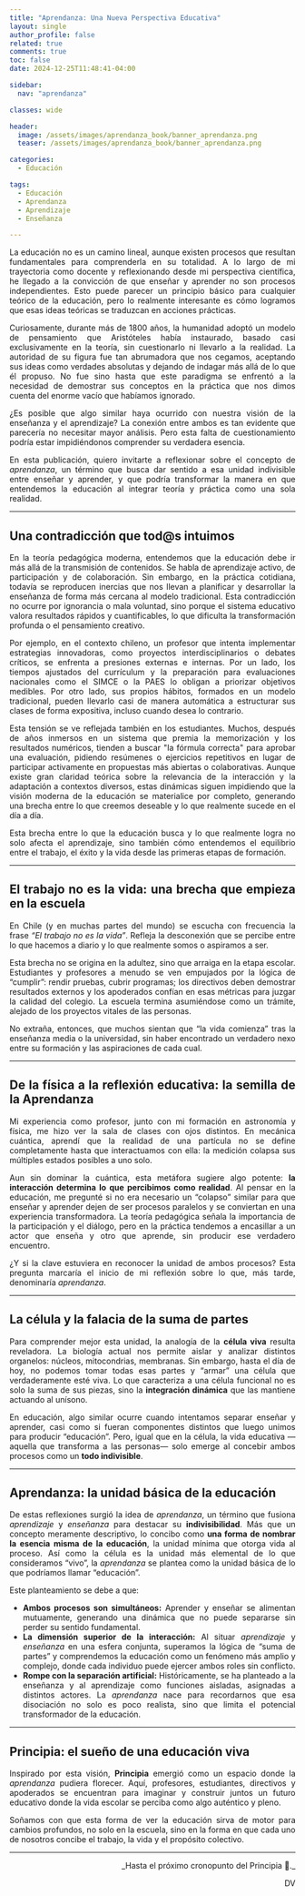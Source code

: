 ```yaml
---
title: "Aprendanza: Una Nueva Perspectiva Educativa"
layout: single
author_profile: false
related: true
comments: true
toc: false
date: 2024-12-25T11:48:41-04:00

sidebar:
  nav: "aprendanza"

classes: wide

header:
  image: /assets/images/aprendanza_book/banner_aprendanza.png
  teaser: /assets/images/aprendanza_book/banner_aprendanza.png

categories:
  - Educación

tags:
  - Educación
  - Aprendanza
  - Aprendizaje
  - Enseñanza

---
```


<div align="justify" markdown="1">
La educación no es un camino lineal, aunque existen procesos que resultan fundamentales para comprenderla en su totalidad. A lo largo de mi trayectoria como docente y reflexionando desde mi perspectiva científica, he llegado a la convicción de que enseñar y aprender no son procesos independientes. Esto puede parecer un principio básico para cualquier teórico de la educación, pero lo realmente interesante es cómo logramos que esas ideas teóricas se traduzcan en acciones prácticas.

Curiosamente, durante más de 1800 años, la humanidad adoptó un modelo de pensamiento que Aristóteles había instaurado, basado casi exclusivamente en la teoría, sin cuestionarlo ni llevarlo a la realidad. La autoridad de su figura fue tan abrumadora que nos cegamos, aceptando sus ideas como verdades absolutas y dejando de indagar más allá de lo que él propuso. No fue sino hasta que este paradigma se enfrentó a la necesidad de demostrar sus conceptos en la práctica que nos dimos cuenta del enorme vacío que habíamos ignorado.

¿Es posible que algo similar haya ocurrido con nuestra visión de la enseñanza y el aprendizaje? La conexión entre ambos es tan evidente que parecería no necesitar mayor análisis. Pero esta falta de cuestionamiento podría estar impidiéndonos comprender su verdadera esencia.

En esta publicación, quiero invitarte a reflexionar sobre el concepto de *aprendanza*, un término que busca dar sentido a esa unidad indivisible entre enseñar y aprender, y que podría transformar la manera en que entendemos la educación al integrar teoría y práctica como una sola realidad.

---

## Una contradicción que tod@s intuimos
En la teoría pedagógica moderna, entendemos que la educación debe ir más allá de la transmisión de contenidos. Se habla de aprendizaje activo, de participación y de colaboración. Sin embargo, en la práctica cotidiana, todavía se reproducen inercias que nos llevan a planificar y desarrollar la enseñanza de forma más cercana al modelo tradicional. Esta contradicción no ocurre por ignorancia o mala voluntad, sino porque el sistema educativo valora resultados rápidos y cuantificables, lo que dificulta la transformación profunda o el pensamiento creativo.

Por ejemplo, en el contexto chileno, un profesor que intenta implementar estrategias innovadoras, como proyectos interdisciplinarios o debates críticos, se enfrenta a presiones externas e internas. Por un lado, los tiempos ajustados del currículum y la preparación para evaluaciones nacionales como el SIMCE o la PAES lo obligan a priorizar objetivos medibles. Por otro lado, sus propios hábitos, formados en un modelo tradicional, pueden llevarlo casi de manera automática a estructurar sus clases de forma expositiva, incluso cuando desea lo contrario.

Esta tensión se ve reflejada también en los estudiantes. Muchos, después de años inmersos en un sistema que premia la memorización y los resultados numéricos, tienden a buscar "la fórmula correcta" para aprobar una evaluación, pidiendo resúmenes o ejercicios repetitivos en lugar de participar activamente en propuestas más abiertas o colaborativas. Aunque existe gran claridad teórica sobre la relevancia de la interacción y la adaptación a contextos diversos, estas dinámicas siguen impidiendo que la visión moderna de la educación se materialice por completo, generando una brecha entre lo que creemos deseable y lo que realmente sucede en el día a día.

Esta brecha entre lo que la educación busca y lo que realmente logra no solo afecta el aprendizaje, sino también cómo entendemos el equilibrio entre el trabajo, el éxito y la vida desde las primeras etapas de formación.

---

## El trabajo no es la vida: una brecha que empieza en la escuela
En Chile (y en muchas partes del mundo) se escucha con frecuencia la frase *“El trabajo no es la vida”*. Refleja la desconexión que se percibe entre lo que hacemos a diario y lo que realmente somos o aspiramos a ser.

Esta brecha no se origina en la adultez, sino que arraiga en la etapa escolar. Estudiantes y profesores a menudo se ven empujados por la lógica de “cumplir”: rendir pruebas, cubrir programas; los directivos deben demostrar resultados externos y los apoderados confían en esas métricas para juzgar la calidad del colegio. La escuela termina asumiéndose como un trámite, alejado de los proyectos vitales de las personas.

No extraña, entonces, que muchos sientan que “la vida comienza” tras la enseñanza media o la universidad, sin haber encontrado un verdadero nexo entre su formación y las aspiraciones de cada cual.

---

## De la física a la reflexión educativa: la semilla de la Aprendanza
Mi experiencia como profesor, junto con mi formación en astronomía y física, me hizo ver la sala de clases con ojos distintos. En mecánica cuántica, aprendí que la realidad de una partícula no se define completamente hasta que interactuamos con ella: la medición colapsa sus múltiples estados posibles a uno solo.

Aun sin dominar la cuántica, esta metáfora sugiere algo potente: **la interacción determina lo que percibimos como realidad**. Al pensar en la educación, me pregunté si no era necesario un “colapso” similar para que enseñar y aprender dejen de ser procesos paralelos y se conviertan en una experiencia transformadora. La teoría pedagógica señala la importancia de la participación y el diálogo, pero en la práctica tendemos a encasillar a un actor que enseña y otro que aprende, sin producir ese verdadero encuentro.

¿Y si la clave estuviera en reconocer la unidad de ambos procesos? Esta pregunta marcaría el inicio de mi reflexión sobre lo que, más tarde, denominaría *aprendanza*.

---

## La célula y la falacia de la suma de partes
Para comprender mejor esta unidad, la analogía de la **célula viva** resulta reveladora. La biología actual nos permite aislar y analizar distintos organelos: núcleos, mitocondrias, membranas. Sin embargo, hasta el día de hoy, no podemos tomar todas esas partes y “armar” una célula que verdaderamente esté viva. Lo que caracteriza a una célula funcional no es solo la suma de sus piezas, sino la **integración dinámica** que las mantiene actuando al unísono.

En educación, algo similar ocurre cuando intentamos separar enseñar y aprender, casi como si fueran componentes distintos que luego unimos para producir “educación”. Pero, igual que en la célula, la vida educativa —aquella que transforma a las personas— solo emerge al concebir ambos procesos como un **todo indivisible**.

---

## Aprendanza: la unidad básica de la educación
De estas reflexiones surgió la idea de *aprendanza*, un término que fusiona *aprendizaje* y *enseñanza* para destacar su **indivisibilidad**. Más que un concepto meramente descriptivo, lo concibo como **una forma de nombrar la esencia misma de la educación**, la unidad mínima que otorga vida al proceso. Así como la célula es la unidad más elemental de lo que consideramos “vivo”, la *aprendanza* se plantea como la unidad básica de lo que podríamos llamar “educación”.

Este planteamiento se debe a que:
- **Ambos procesos son simultáneos:** Aprender y enseñar se alimentan mutuamente, generando una dinámica que no puede separarse sin perder su sentido fundamental.
- **La dimensión superior de la interacción:** Al situar *aprendizaje* y *enseñanza* en una esfera conjunta, superamos la lógica de “suma de partes” y comprendemos la educación como un fenómeno más amplio y complejo, donde cada individuo puede ejercer ambos roles sin conflicto.
- **Rompe con la separación artificial:** Históricamente, se ha planteado a la enseñanza y al aprendizaje como funciones aisladas, asignadas a distintos actores. La *aprendanza* nace para recordarnos que esa disociación no solo es poco realista, sino que limita el potencial transformador de la educación.

---

## Principia: el sueño de una educación viva
Inspirado por esta visión, **Principia** emergió como un espacio donde la *aprendanza* pudiera florecer. Aquí, profesores, estudiantes, directivos y apoderados se encuentran para imaginar y construir juntos un futuro educativo donde la vida escolar se perciba como algo auténtico y pleno.

Soñamos con que esta forma de ver la educación sirva de motor para cambios profundos, no solo en la escuela, sino en la forma en que cada uno de nosotros concibe el trabajo, la vida y el propósito colectivo.

---

<div align="right" markdown="1">
_Hasta el próximo cronopunto del Principia 🥚._

DV  
</div>
</div>
